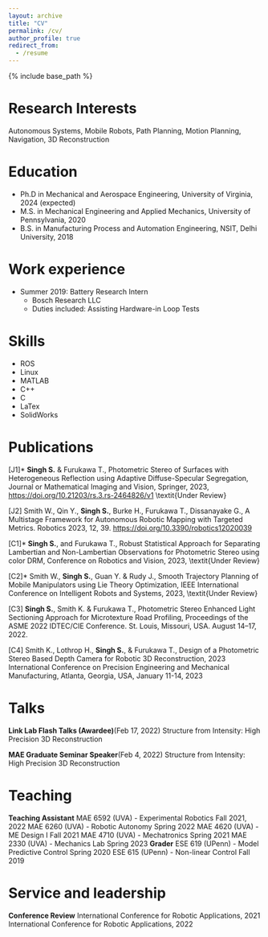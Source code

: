 ```yaml
---
layout: archive
title: "CV"
permalink: /cv/
author_profile: true
redirect_from:
  - /resume
---
```


{% include base_path %}

Research Interests
===
Autonomous Systems, Mobile Robots, Path Planning, Motion Planning, Navigation, 3D Reconstruction

Education
======
* Ph.D in Mechanical and Aerospace Engineering, University of Virginia, 2024 (expected)
* M.S. in Mechanical Engineering and Applied Mechanics, University of Pennsylvania, 2020
* B.S. in Manufacturing Process and Automation Engineering, NSIT, Delhi University, 2018

Work experience
======
* Summer 2019: Battery Research Intern
  * Bosch Research LLC
  * Duties included: Assisting Hardware-in Loop Tests
  
Skills
======
* ROS
* Linux  
* MATLAB
* C++
* C
* LaTex
* SolidWorks

Publications
======
[J1]* **Singh S.** \& Furukawa T., Photometric Stereo of Surfaces with Heterogeneous Reflection using Adaptive Diffuse-Specular Segregation, Journal or Mathematical Imaging and Vision, Springer, 2023, https://doi.org/10.21203/rs.3.rs-2464826/v1  \textit{Under Review} 

[J2] Smith W., Qin Y., **Singh S.**, Burke H., Furukawa T., Dissanayake G., A Multistage Framework for Autonomous Robotic Mapping with Targeted Metrics. Robotics 2023, 12, 39. https://doi.org/10.3390/robotics12020039

[C1]* **Singh S.**, and Furukawa T., Robust Statistical Approach for Separating Lambertian and Non-Lambertian
Observations for Photometric Stereo using color DRM, Conference on Robotics and Vision, 2023, \textit{Under Review}

[C2]* Smith W., **Singh S.**, Guan Y. \& Rudy J., Smooth Trajectory Planning of Mobile Manipulators using Lie Theory Optimization, IEEE International Conference on Intelligent Robots and Systems, 2023, \textit{Under Review}

[C3] **Singh S.**, Smith K. \& Furukawa T., Photometric Stereo Enhanced Light Sectioning Approach for Microtexture Road Profiling, Proceedings of the ASME 2022 IDTEC/CIE Conference. St. Louis, Missouri, USA. August 14–17, 2022.

[C4] Smith K., Lothrop H., **Singh S.**, \& Furukawa T., Design of a Photometric Stereo Based Depth Camera for Robotic 3D Reconstruction, 2023 International Conference on Precision Engineering and Mechanical Manufacturing, Atlanta, Georgia, USA, January 11-14, 2023
  
Talks
======
**Link Lab Flash Talks (Awardee)**(Feb 17, 2022)
Structure from Intensity: High Precision 3D Reconstruction

**MAE Graduate Seminar Speaker**(Feb 4, 2022)
Structure from Intensity: High Precision 3D Reconstruction
  
Teaching
======
**Teaching Assistant**
MAE 6592 (UVA) - Experimental Robotics  Fall 2021, 2022
MAE 6260 (UVA) - Robotic Autonomy  Spring 2022
MAE 4620 (UVA) - ME Design I  Fall 2021
MAE 4710 (UVA) - Mechatronics  Spring 2021
MAE 2330 (UVA) - Mechanics Lab  Spring 2023
**Grader**
ESE 619 (UPenn) - Model Predictive Control  Spring 2020
ESE 615 (UPenn) - Non-linear Control  Fall 2019
  
Service and leadership
======
**Conference Review**
  International Conference for Robotic Applications, 2021
  International Conference for Robotic Applications, 2022
